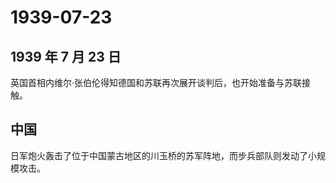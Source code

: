 # 1939-07-23

## 1939 年 7 月 23 日

英国首相内维尔·张伯伦得知德国和苏联再次展开谈判后，也开始准备与苏联接触。

## 中国

日军炮火轰击了位于中国蒙古地区的川玉桥的苏军阵地，而步兵部队则发动了小规模攻击。

